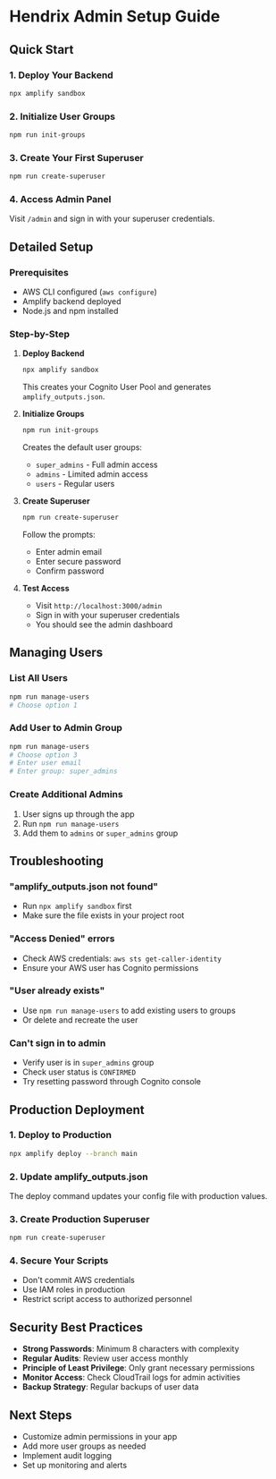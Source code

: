 # Hendrix Admin Setup Guide

## Quick Start

### 1. Deploy Your Backend

```bash
npx amplify sandbox
```

### 2. Initialize User Groups

```bash
npm run init-groups
```

### 3. Create Your First Superuser

```bash
npm run create-superuser
```

### 4. Access Admin Panel

Visit `/admin` and sign in with your superuser credentials.

## Detailed Setup

### Prerequisites

- AWS CLI configured (`aws configure`)
- Amplify backend deployed
- Node.js and npm installed

### Step-by-Step

1. **Deploy Backend**

   ```bash
   npx amplify sandbox
   ```

   This creates your Cognito User Pool and generates `amplify_outputs.json`.

2. **Initialize Groups**

   ```bash
   npm run init-groups
   ```

   Creates the default user groups:
   - `super_admins` - Full admin access
   - `admins` - Limited admin access
   - `users` - Regular users

3. **Create Superuser**

   ```bash
   npm run create-superuser
   ```

   Follow the prompts:
   - Enter admin email
   - Enter secure password
   - Confirm password

4. **Test Access**
   - Visit `http://localhost:3000/admin`
   - Sign in with your superuser credentials
   - You should see the admin dashboard

## Managing Users

### List All Users

```bash
npm run manage-users
# Choose option 1
```

### Add User to Admin Group

```bash
npm run manage-users
# Choose option 3
# Enter user email
# Enter group: super_admins
```

### Create Additional Admins

1. User signs up through the app
2. Run `npm run manage-users`
3. Add them to `admins` or `super_admins` group

## Troubleshooting

### "amplify_outputs.json not found"

- Run `npx amplify sandbox` first
- Make sure the file exists in your project root

### "Access Denied" errors

- Check AWS credentials: `aws sts get-caller-identity`
- Ensure your AWS user has Cognito permissions

### "User already exists"

- Use `npm run manage-users` to add existing users to groups
- Or delete and recreate the user

### Can't sign in to admin

- Verify user is in `super_admins` group
- Check user status is `CONFIRMED`
- Try resetting password through Cognito console

## Production Deployment

### 1. Deploy to Production

```bash
npx amplify deploy --branch main
```

### 2. Update amplify_outputs.json

The deploy command updates your config file with production values.

### 3. Create Production Superuser

```bash
npm run create-superuser
```

### 4. Secure Your Scripts

- Don't commit AWS credentials
- Use IAM roles in production
- Restrict script access to authorized personnel

## Security Best Practices

- **Strong Passwords**: Minimum 8 characters with complexity
- **Regular Audits**: Review user access monthly
- **Principle of Least Privilege**: Only grant necessary permissions
- **Monitor Access**: Check CloudTrail logs for admin activities
- **Backup Strategy**: Regular backups of user data

## Next Steps

- Customize admin permissions in your app
- Add more user groups as needed
- Implement audit logging
- Set up monitoring and alerts
